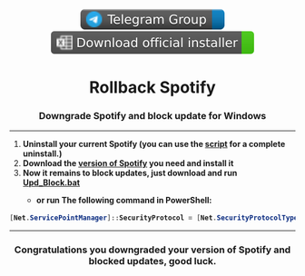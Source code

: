 <p align="center">
      <a href="https://t.me/spotify_windows_discussing"><img src="https://raw.githubusercontent.com/amd64fox/Rollback-Spotify/main/.github/Pic/Shields/telegram_group.svg"></a>
      <a href="https://cutt.ly/8EH6NuH"><img src="https://raw.githubusercontent.com/amd64fox/Rollback-Spotify/main/.github/Pic/Shields/excel.svg"></a>
      </p>
<center>
    <h1 align="center">Rollback Spotify</h1>
    <h3 align="center">Downgrade Spotify and block update for Windows</h3>
</center>

***

1. <strong> Uninstall your current Spotify (you can use the [script](https://github.com/amd64fox/Uninstall-Spotify) for a complete uninstall.)</strong> 
2. <strong> Download the [version of Spotify](https://cutt.ly/8EH6NuH) you need and install it</strong>
3. <strong> Now it remains to block updates, just download and run [Upd_Block.bat](https://cutt.ly/gKGHVMc)
    - or run The following command in PowerShell:
```ps1
[Net.ServicePointManager]::SecurityProtocol = [Net.SecurityProtocolType]::Tls12; Invoke-WebRequest -UseBasicParsing 'https://raw.githubusercontent.com/amd64fox/Rollback-Spotify/main/Upd_Block.ps1' | Invoke-Expression
```

***

<center>
  <h3 align="center"> Congratulations you downgraded your version of Spotify and blocked updates, good luck.</h3>
</center>